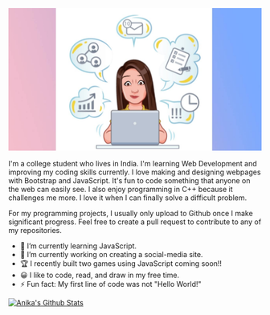 ![Banner](https://github.com/AnikaNarang9/AnikaNarang9/blob/bb660180dfeffb6b7ce7c87bd8be5c16aae35931/Image/anika_banner.jpeg)

I'm a college student who lives in India. I'm learning Web Development and improving my coding skills currently. I love making and designing webpages with Bootstrap and JavaScript. It's fun to code something that anyone on the web can easily see. I also enjoy programming in C++ because it challenges me more. I love it when I can finally solve a difficult problem.

For my programming projects, I usually only upload to Github once I make significant progress. Feel free to create a pull request to contribute to any of my repositories.

- 🌱 I’m currently learning JavaScript.
- 🔭 I’m currently working on creating a social-media site.
- 🏆 I recently built two games using JavaScript coming soon!!
- 😀 I like to code, read, and draw in my free time.
- ⚡ Fun fact: My first line of code was not "Hello World!"

[![Anika's Github Stats](https://github-readme-stats.vercel.app/api?username=AnikaNarang9)](https://github.com/anuraghazra/github-readme-stats)
